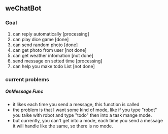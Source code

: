 ## weChatBot

### Goal
1. can reply automatically [processing]
2. can play dice game [done]
3. can send random photo [done]
4. can get photo from user [not done]
5. can get weather infomation [not done]
6. send message on setted time [processing]
7. can help you make todo List [not done]

### current problems
##### OnMessage Func
- it likes each time you send a message, this function is called
- the problem is that I want some kind of mode, like if you type "robot" you talke with robot and type "todo" then into a task mange mode.
- but currently, you can't get into a mode, each time you send a message it will handle like the same, so there is no mode.
